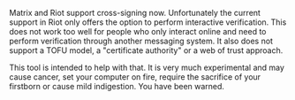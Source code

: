 Matrix and Riot support cross-signing now. Unfortunately the current support in
Riot only offers the option to perform interactive verification. This does not
work too well for people who only interact online and need to perform
verification through another messaging system. It also does not support a TOFU
model, a "certificate authority" or a web of trust approach.

This tool is intended to help with that. It is very much experimental and may
cause cancer, set your computer on fire, require the sacrifice of your
firstborn or cause mild indigestion. You have been warned.
